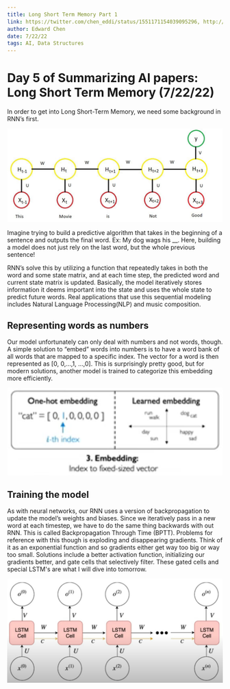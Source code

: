 ```yaml
---
title: Long Short Term Memory Part 1
link: https://twitter.com/chen_eddi/status/1551171154039095296, http://www.bioinf.jku.at/publications/older/2604.pdf
author: Edward Chen
date: 7/22/22
tags: AI, Data Structures
---
```


# Day 5 of Summarizing AI papers: Long Short Term Memory (7/22/22)

In order to get into Long Short-Term Memory, we need some background in RNN’s first.

![](img/07_22_basic.jpeg)

Imagine trying to build a predictive algorithm that takes in the beginning of a sentence and outputs the final word. Ex: My dog wags his __. Here, building a model does not just rely on the last word, but the whole previous sentence!

RNN’s solve this by utilizing a function that repeatedly takes in both the word and some state matrix, and at each time step, the predicted word and current state matrix is updated. Basically, the model iteratively stores information it deems important into the state and uses the whole state to predict future words. Real applications that use this sequential modeling includes Natural Language Processing(NLP) and music composition.

## Representing words as numbers

Our model unfortunately can only deal with numbers and not words, though. A simple solution to “embed” words into numbers is to have a word bank of all words that are mapped to a specific index. The vector for a word is then represented as [0, 0,…,1, …,0]. This is surprisingly pretty good, but for modern solutions, another model is trained to categorize this embedding more efficiently. 

![](img/07_22_embedding.png)

## Training the model

As with neural networks, our RNN uses a version of backpropagation to update the model’s weights and biases. Since we iteratively pass in a new word at each timestep, we have to do the same thing backwards with out RNN. This is called Backpropagation Through Time (BPTT). Problems for reference with this though is exploding and disappearing gradients. Think of it as an exponential function and so gradients either get way too big or way too small. Solutions include a better activation function, initializing our gradients better, and gate cells that selectively filter. These gated cells and special LSTM's are what I will dive into tomorrow.

![](img/07_22_RNN_DS.jpeg)